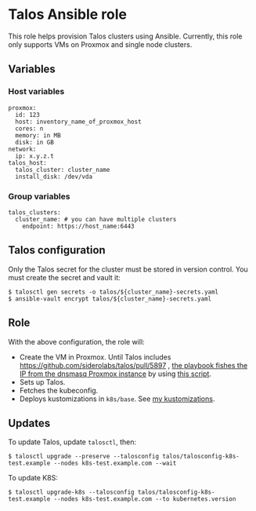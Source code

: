 # Talos Ansible role

This role helps provision Talos clusters using Ansible.
Currently, this role only supports VMs on Proxmox and single node clusters.

## Variables

### Host variables

```
proxmox:
  id: 123
  host: inventory_name_of_proxmox_host
  cores: n
  memory: in MB
  disk: in GB
network:
  ip: x.y.z.t
talos_host:
  talos_cluster: cluster_name
  install_disk: /dev/vda
```

### Group variables

```
talos_clusters:
  cluster_name: # you can have multiple clusters
    endpoint: https://host_name:6443
```

## Talos configuration

Only the Talos secret for the cluster must be stored in version control.
You must create the secret and vault it:

```
$ talosctl gen secrets -o talos/${cluster_name}-secrets.yaml
$ ansible-vault encrypt talos/${cluster_name}-secrets.yaml
```

## Role

With the above configuration, the role will:

* Create the VM in Proxmox.
Until Talos includes https://github.com/siderolabs/talos/pull/5897 , [the playbook fishes the IP from the dnsmasq Proxmox instance](tasks/proxmox.yml#L13) by using [this script](files/get-ip).
* Sets up Talos.
* Fetches the kubeconfig.
* Deploys kustomizations in `k8s/base`.
See [my kustomizations](../../../k8s/base/).

## Updates

To update Talos, update `talosctl`, then:

```
$ talosctl upgrade --preserve --talosconfig talos/talosconfig-k8s-test.example --nodes k8s-test.example.com --wait
```

To update K8S:

```
$ talosctl upgrade-k8s --talosconfig talos/talosconfig-k8s-test.example --nodes k8s-test.example.com --to kubernetes.version
```
